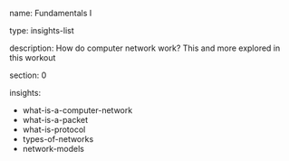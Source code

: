 name: Fundamentals I

type: insights-list

description: How do computer network work? This and more explored in this workout

section: 0

insights:
  - what-is-a-computer-network
  - what-is-a-packet
  - what-is-protocol
  - types-of-networks
  - network-models
